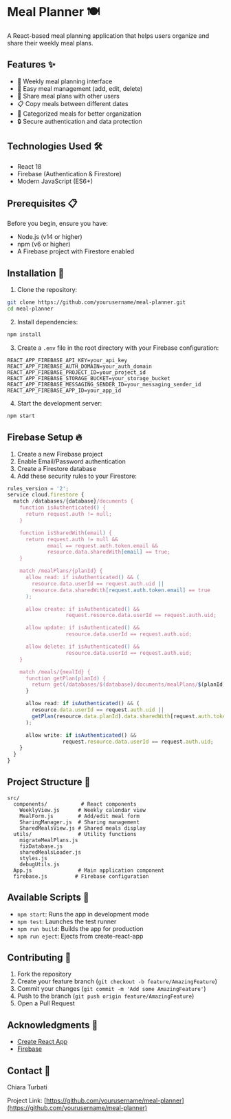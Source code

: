 # Meal Planner 🍽️

A React-based meal planning application that helps users organize and share their weekly meal plans.

## Features ✨

- 📅 Weekly meal planning interface
- 🔄 Easy meal management (add, edit, delete)
- 👥 Share meal plans with other users
- 📋 Copy meals between different dates
- 🎨 Categorized meals for better organization
- 🔒 Secure authentication and data protection

## Technologies Used 🛠️

- React 18
- Firebase (Authentication & Firestore)
- Modern JavaScript (ES6+)

## Prerequisites 📋

Before you begin, ensure you have:

- Node.js (v14 or higher)
- npm (v6 or higher)
- A Firebase project with Firestore enabled

## Installation 🚀

1. Clone the repository:

```bash
git clone https://github.com/yourusername/meal-planner.git
cd meal-planner
```

2. Install dependencies:

```bash
npm install
```

3. Create a `.env` file in the root directory with your Firebase configuration:

```env
REACT_APP_FIREBASE_API_KEY=your_api_key
REACT_APP_FIREBASE_AUTH_DOMAIN=your_auth_domain
REACT_APP_FIREBASE_PROJECT_ID=your_project_id
REACT_APP_FIREBASE_STORAGE_BUCKET=your_storage_bucket
REACT_APP_FIREBASE_MESSAGING_SENDER_ID=your_messaging_sender_id
REACT_APP_FIREBASE_APP_ID=your_app_id
```

4. Start the development server:

```bash
npm start
```

## Firebase Setup 🔥

1. Create a new Firebase project
2. Enable Email/Password authentication
3. Create a Firestore database
4. Add these security rules to your Firestore:

```javascript
rules_version = '2';
service cloud.firestore {
  match /databases/{database}/documents {
    function isAuthenticated() {
      return request.auth != null;
    }

    function isSharedWith(email) {
      return request.auth != null &&
             email == request.auth.token.email &&
             resource.data.sharedWith[email] == true;
    }

    match /mealPlans/{planId} {
      allow read: if isAuthenticated() && (
        resource.data.userId == request.auth.uid ||
        resource.data.sharedWith[request.auth.token.email] == true
      );

      allow create: if isAuthenticated() &&
                   request.resource.data.userId == request.auth.uid;

      allow update: if isAuthenticated() &&
                   resource.data.userId == request.auth.uid;

      allow delete: if isAuthenticated() &&
                   resource.data.userId == request.auth.uid;
    }

    match /meals/{mealId} {
      function getPlan(planId) {
        return get(/databases/$(database)/documents/mealPlans/$(planId));
      }

      allow read: if isAuthenticated() && (
        resource.data.userId == request.auth.uid ||
        getPlan(resource.data.planId).data.sharedWith[request.auth.token.email] == true
      );

      allow write: if isAuthenticated() &&
                  request.resource.data.userId == request.auth.uid;
    }
  }
}
```

## Project Structure 📁

```
src/
  components/           # React components
    WeeklyView.js      # Weekly calendar view
    MealForm.js        # Add/edit meal form
    SharingManager.js  # Sharing management
    SharedMealsView.js # Shared meals display
  utils/               # Utility functions
    migrateMealPlans.js
    fixDatabase.js
    sharedMealsLoader.js
    styles.js
    debugUtils.js
  App.js               # Main application component
  firebase.js         # Firebase configuration
```

## Available Scripts 📜

- `npm start`: Runs the app in development mode
- `npm test`: Launches the test runner
- `npm run build`: Builds the app for production
- `npm run eject`: Ejects from create-react-app

## Contributing 🤝

1. Fork the repository
2. Create your feature branch (`git checkout -b feature/AmazingFeature`)
3. Commit your changes (`git commit -m 'Add some AmazingFeature'`)
4. Push to the branch (`git push origin feature/AmazingFeature`)
5. Open a Pull Request

## Acknowledgments 🙏

- [Create React App](https://github.com/facebook/create-react-app)
- [Firebase](https://firebase.google.com/)

## Contact 📧

Chiara Turbati

Project Link: [https://github.com/yourusername/meal-planner](https://github.com/yourusername/meal-planner)
